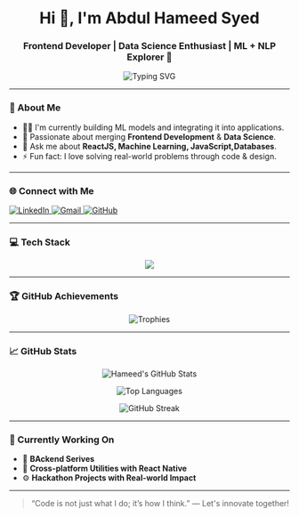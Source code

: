 <!-- GitHub Profile: Abdul Hameed Syed -->

<h1 align="center">Hi 👋, I'm Abdul Hameed Syed</h1>
<h3 align="center">Frontend Developer | Data Science Enthusiast | ML + NLP Explorer 🚀</h3>

<p align="center">
  <img src="https://readme-typing-svg.demolab.com?font=Fira+Code&size=22&duration=4000&pause=1000&color=00FFAA&background=00000000&center=true&vCenter=true&width=900&lines=Passionate+Frontend+Developer;Building+Responsive+UIs+with+React+and+TailwindCSS;Integrating+Real-Time+APIs+for+Smart+UX" alt="Typing SVG" />
</p>



---

### 🧠 About Me
- 👨‍💻 I'm currently building ML models and integrating it into applications.
- 🧠 Passionate about merging **Frontend Development** & **Data Science**.
- 💬 Ask me about **ReactJS, Machine Learning, JavaScript,Databases**.
- ⚡ Fun fact: I love solving real-world problems through code & design.

---

### 🌐 Connect with Me
<p align="left">
  <a href="https://www.linkedin.com/in/abdul-hameed-syed" target="_blank">
    <img src="https://skillicons.dev/icons?i=linkedin" alt="LinkedIn" />
  </a>
  <a href="mailto:syemeed@gmail.com">
    <img src="https://skillicons.dev/icons?i=gmail" alt="Gmail" />
  </a>
  
  <a href="https://github.com/hameedalahr" target="_blank">
    <img src="https://skillicons.dev/icons?i=github" alt="GitHub" />
  </a>
</p>

---

### 💻 Tech Stack
<p align="center">
  <img src="https://skillicons.dev/icons?i=react,tailwind,html,css,javascript,python,c,cpp,mongodb,mysql,git,figma,jest,scikit-learn,pandas" />
</p>

---

### 🏆 GitHub Achievements
<p align="center">
  <img src="https://github-profile-trophy.vercel.app/?username=hameedalahr&theme=darkhub&title=Stars,Commits,Followers,Repositories,Issues&margin-w=15" alt="Trophies" />
</p>

---

### 📈 GitHub Stats
<p align="center">
  <img src="https://github-readme-stats.vercel.app/api?username=hameedalahr&show_icons=true&theme=tokyonight&hide_title=false" alt="Hameed's GitHub Stats" />
</p>

<p align="center">
  <img src="https://github-readme-stats.vercel.app/api/top-langs/?username=hameedalahr&layout=compact&theme=tokyonight&langs_count=8" alt="Top Languages" />
</p>

<p align="center">
  <img src="https://github-readme-streak-stats.herokuapp.com/?user=hameedalahr&theme=tokyonight" alt="GitHub Streak" />
</p>

---

### 🧪 Currently Working On
- 🤖 **BAckend Serives**
- 📱 **Cross-platform Utilities with React Native**
- ⚙️ **Hackathon Projects with Real-world Impact**

---

> “Code is not just what I do; it’s how I think.” — Let's innovate together!

